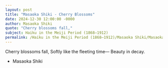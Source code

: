 ```yaml
---
layout: post
title: "Masaoka Shiki - Cherry Blossoms"
date: 2024-12-30 12:00:00 -0000
author: Masaoka Shiki
quote: "Cherry blossoms fall,"
subject: Haiku in the Meiji Period (1868–1912)
permalink: /Haiku in the Meiji Period (1868–1912)/Masaoka Shiki/Masaoka Shiki - Cherry Blossoms
---
```


Cherry blossoms fall,
Softly like the fleeting time—
Beauty in decay.

- Masaoka Shiki
